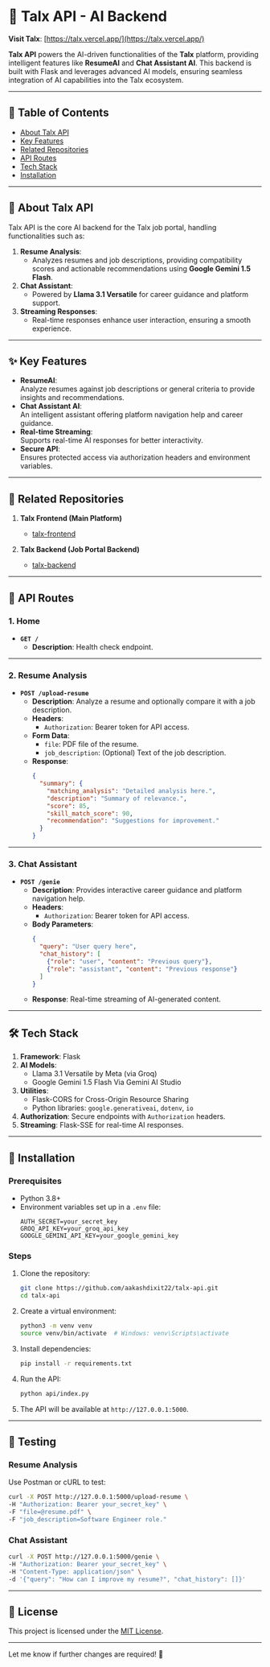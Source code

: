 # 🤖 Talx API - AI Backend  

**Visit Talx**: [https://talx.vercel.app/](https://talx.vercel.app/)  

**Talx API** powers the AI-driven functionalities of the **Talx** platform, providing intelligent features like **ResumeAI** and **Chat Assistant AI**. This backend is built with Flask and leverages advanced AI models, ensuring seamless integration of AI capabilities into the Talx ecosystem.  

---

## 📖 Table of Contents  

- [About Talx API](#about-talx-api)  
- [Key Features](#key-features)  
- [Related Repositories](#related-repositories)  
- [API Routes](#api-routes)  
- [Tech Stack](#tech-stack)  
- [Installation](#installation)  

---

## 📝 About Talx API  

Talx API is the core AI backend for the Talx job portal, handling functionalities such as:  
1. **Resume Analysis**:  
   - Analyzes resumes and job descriptions, providing compatibility scores and actionable recommendations using **Google Gemini 1.5 Flash**.  
2. **Chat Assistant**:  
   - Powered by **Llama 3.1 Versatile** for career guidance and platform support.  
3. **Streaming Responses**:  
   - Real-time responses enhance user interaction, ensuring a smooth experience.  

---

## ✨ Key Features  

- **ResumeAI**:  
  Analyze resumes against job descriptions or general criteria to provide insights and recommendations.  
- **Chat Assistant AI**:  
  An intelligent assistant offering platform navigation help and career guidance.  
- **Real-time Streaming**:  
  Supports real-time AI responses for better interactivity.  
- **Secure API**:  
  Ensures protected access via authorization headers and environment variables.  

---

## 🔗 Related Repositories  

1. **Talx Frontend (Main Platform)**  
   - [talx-frontend](https://github.com/aakashdixit22/talx-frontend)  

2. **Talx Backend (Job Portal Backend)**  
   - [talx-backend](https://github.com/aakashdixit22/talx-backend)  

---

## 📡 API Routes  

### 1. **Home**  
- **`GET /`**  
  - **Description**: Health check endpoint.  

---

### 2. **Resume Analysis**  
- **`POST /upload-resume`**  
  - **Description**: Analyze a resume and optionally compare it with a job description.  
  - **Headers**:  
    - `Authorization`: Bearer token for API access.  
  - **Form Data**:  
    - `file`: PDF file of the resume.  
    - `job_description`: (Optional) Text of the job description.  
  - **Response**:  
    ```json
    {
      "summary": {
        "matching_analysis": "Detailed analysis here.",
        "description": "Summary of relevance.",
        "score": 85,
        "skill_match_score": 90,
        "recommendation": "Suggestions for improvement."
      }
    }
    ```

---

### 3. **Chat Assistant**  
- **`POST /genie`**  
  - **Description**: Provides interactive career guidance and platform navigation help.  
  - **Headers**:  
    - `Authorization`: Bearer token for API access.  
  - **Body Parameters**:  
    ```json
    {
      "query": "User query here",
      "chat_history": [
        {"role": "user", "content": "Previous query"},
        {"role": "assistant", "content": "Previous response"}
      ]
    }
    ```  
  - **Response**: Real-time streaming of AI-generated content.  

---

## 🛠️ Tech Stack  

1. **Framework**: Flask  
2. **AI Models**:  
   - Llama 3.1 Versatile by Meta (via Groq)  
   - Google Gemini 1.5 Flash Via Gemini AI Studio 
3. **Utilities**:  
   - Flask-CORS for Cross-Origin Resource Sharing  
   - Python libraries: `google.generativeai`, `dotenv`, `io`  
4. **Authorization**: Secure endpoints with `Authorization` headers.  
5. **Streaming**: Flask-SSE for real-time AI responses.  

---

## 🚀 Installation  

### Prerequisites  

- Python 3.8+  
- Environment variables set up in a `.env` file:  
  ```env
  AUTH_SECRET=your_secret_key
  GROQ_API_KEY=your_groq_api_key
  GOOGLE_GEMINI_API_KEY=your_google_gemini_key
  ```

### Steps  

1. Clone the repository:  
   ```bash
   git clone https://github.com/aakashdixit22/talx-api.git
   cd talx-api
   ```  

2. Create a virtual environment:  
   ```bash
   python3 -m venv venv
   source venv/bin/activate  # Windows: venv\Scripts\activate
   ```  

3. Install dependencies:  
   ```bash
   pip install -r requirements.txt
   ```  

4. Run the API:  
   ```bash
   python api/index.py
   ```  

5. The API will be available at `http://127.0.0.1:5000`.  

---

## 🧪 Testing  

### **Resume Analysis**  
Use Postman or cURL to test:  
```bash
curl -X POST http://127.0.0.1:5000/upload-resume \
-H "Authorization: Bearer your_secret_key" \
-F "file=@resume.pdf" \
-F "job_description=Software Engineer role."
```

### **Chat Assistant**  
```bash
curl -X POST http://127.0.0.1:5000/genie \
-H "Authorization: Bearer your_secret_key" \
-H "Content-Type: application/json" \
-d '{"query": "How can I improve my resume?", "chat_history": []}'
```

---

## 📜 License  

This project is licensed under the [MIT License](https://github.com/aakashdixit22/talx-api/blob/main/LICENSE).  

---  

Let me know if further changes are required! 🚀
